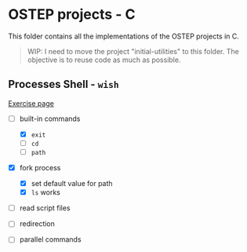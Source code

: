 # OSTEP projects - C

This folder contains all the implementations of the OSTEP projects in C.

> WIP: I need to move the project "initial-utilities" to this folder. The
> objective is to reuse code as much as possible.

## Processes Shell - `wish`

[Exercise page](https://github.com/remzi-arpacidusseau/ostep-projects/tree/master/processes-shell)

* [ ] built-in commands
  * [x] `exit`
  * [ ] `cd`
  * [ ] `path`

* [x] fork process
  * [x] set default value for path
  * [x] `ls` works

* [ ] read script files

* [ ] redirection

* [ ] parallel commands

